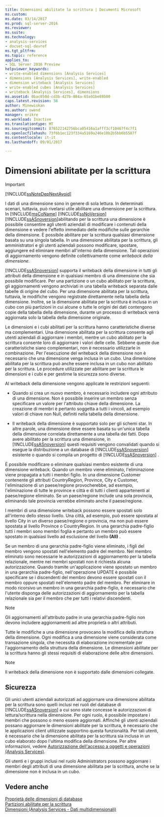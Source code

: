 ```yaml
---
title: Dimensioni abilitate la scrittura | Documenti Microsoft
ms.custom: 
ms.date: 03/14/2017
ms.prod: sql-server-2016
ms.reviewer: 
ms.suite: 
ms.technology:
- analysis-services
- docset-sql-devref
ms.tgt_pltfrm: 
ms.topic: reference
applies_to:
- SQL Server 2016 Preview
helpviewer_keywords:
- write-enabled dimensions [Analysis Services]
- dimensions [Analysis Services], write-enabled
- dimension writeback [Analysis Services]
- write-enabled cubes [Analysis Services]
- writeback [Analysis Services], dimensions
ms.assetid: 0bac050d-cd3b-427b-884a-65a91be89500
caps.latest.revision: 38
author: Minewiskan
ms.author: owend
manager: erikre
ms.workload: Inactive
ms.translationtype: MT
ms.sourcegitcommit: 876522142756bca05416a1afff3cf10467f4c7f1
ms.openlocfilehash: 73f6b1ec123f334a5169a246e10b2b5bb6b5587f
ms.contentlocale: it-it
ms.lasthandoff: 09/01/2017

---
```

# <a name="write-enabled-dimensions"></a>Dimensioni abilitate per la scrittura
    
> [!IMPORTANT]  
>  [!INCLUDE[ssNoteDepNextAvoid](../../includes/ssnotedepnextavoid-md.md)]  
  
 I dati di una dimensione sono in genere di sola lettura. In determinati scenari, tuttavia, può rivelarsi utile abilitare una dimensione per la scrittura. In [!INCLUDE[msCoName](../../includes/msconame-md.md)] [!INCLUDE[ssNoVersion](../../includes/ssnoversion-md.md)] [!INCLUDE[ssASnoversion](../../includes/ssasnoversion-md.md)]abilitando per la scrittura una dimensione è possibile consentire agli utenti aziendali di modificare i contenuti della dimensione e vedere l'effetto immediato delle modifiche sulle gerarchie della dimensione. È possibile abilitare per la scrittura qualsiasi dimensione basata su una singola tabella. In una dimensione abilitata per la scrittura, gli amministratori e gli utenti aziendali possono modificare, spostare, aggiungere ed eliminare membri all'interno della dimensione. Tali operazioni di aggiornamento vengono definite collettivamente come *writeback della dimensione*.  
  
 [!INCLUDE[ssASnoversion](../../includes/ssasnoversion-md.md)] supporta il writeback della dimensione in tutti gli attributi della dimensione e in qualsiasi membro di una dimensione che sia possibile modificare. Per una partizione o un cubo abilitato per la scrittura, gli aggiornamenti vengono archiviati in una tabella writeback separata dalle tabelle di origine del cubo. Per una dimensione abilitata per la scrittura, tuttavia, le modifiche vengono registrate direttamente nella tabella della dimensione. Inoltre, se la dimensione abilitata per la scrittura è inclusa in un cubo con più partizioni in cui alcune o tutte le origini dei dati contengono copie della tabella della dimensione, durante un processo di writeback verrà aggiornata solo la tabella della dimensione originale.  
  
 Le dimensioni e i cubi abilitati per la scrittura hanno caratteristiche diverse ma complementari. Una dimensione abilitata per la scrittura consente agli utenti aziendali di aggiornare i membri, mentre un cubo abilitato per la scrittura consente loro di aggiornare i valori delle celle. Sebbene queste due caratteristiche siano complementari, non è necessario utilizzarle in combinazione. Per l'esecuzione del writeback della dimensione non è necessario che una dimensione venga inclusa in un cubo. Una dimensione abilitata per la scrittura può anche essere inclusa in un cubo non abilitato per la scrittura. Le procedure utilizzate per abilitare per la scrittura le dimensioni e i cubi e per gestirne la sicurezza sono diverse.  
  
 Al writeback della dimensione vengono applicate le restrizioni seguenti:  
  
-   Quando si crea un nuovo membro, è necessario includere ogni attributo di una dimensione. Non è possibile inserire un membro senza specificare un valore per l'attributo chiave della dimensione. La creazione di membri è pertanto soggetta a tutti i vincoli, ad esempio valori di chiave non Null, definiti nella tabella della dimensione.  
  
-   Il writeback della dimensione è supportato solo per gli schemi star. In altre parole, una dimensione deve essere basata su un'unica tabella della dimensione correlata direttamente a una tabella dei fatti. Dopo avere abilitato per la scrittura una dimensione, in [!INCLUDE[ssASnoversion](../../includes/ssasnoversion-md.md)] questi requisiti vengono convalidati quando si esegue la distribuzione a un database di [!INCLUDE[ssASnoversion](../../includes/ssasnoversion-md.md)] esistente o quando si compila un progetto di [!INCLUDE[ssASnoversion](../../includes/ssasnoversion-md.md)] .  
  
 È possibile modificare o eliminare qualsiasi membro esistente di una dimensione writeback. Quando un membro viene eliminato, l'eliminazione viene propagata a tutti i membri figlio. In una dimensione Customer contenente gli attributi CountryRegion, Province, City e Customer, l'eliminazione di un paese/regione provocherebbe, ad esempio, l'eliminazione di tutte le province e città e di tutti i clienti appartenenti al paese/regione eliminato. Se un paese/regione include una sola provincia, eliminando tale provincia verrebbe eliminato anche il paese/regione.  
  
 I membri di una dimensione writeback possono essere spostati solo all'interno dello stesso livello. Una città, ad esempio, può essere spostata al livello City in un diverso paese/regione o provincia, ma non può essere spostata al livello Province o CountryRegion. In una gerarchia padre-figlio tutti i membri sono membri foglia e pertanto un membro può essere spostato in qualsiasi livello ad esclusione del livello **(All)** .  
  
 Se un membro di una gerarchia padre-figlio viene eliminato, i figli del membro vengono spostati nell'elemento padre del membro. Nel membro eliminato sono necessarie le autorizzazioni di aggiornamento per la tabella relazionale, mentre nei membri spostati non è richiesta alcuna autorizzazione. Quando tramite un'applicazione viene spostato un membro in una gerarchia padre-figlio, nell'operazione UPDATE è possibile specificare se i discendenti del membro devono essere spostati con il membro oppure spostati nell'elemento padre del membro. Per eliminare in modo ricorsivo un membro in una gerarchia padre-figlio, è necessario che l'utente disponga delle autorizzazioni di aggiornamento per la tabella relazionale sia per il membro che per tutti i relativi discendenti.  
  
> [!NOTE]  
>  Gli aggiornamenti all'attributo padre in una gerarchia padre-figlio non devono includere aggiornamenti ad altre proprietà o altri attributi.  
  
 Tutte le modifiche a una dimensione provocano la modifica della struttura della dimensione. Ogni modifica a una dimensione viene considerata come transazione singola, che necessita di elaborazione incrementale per l'aggiornamento della struttura della dimensione. Le dimensioni abilitate per la scrittura hanno gli stessi requisiti di elaborazione delle altre dimensioni.  
  
> [!NOTE]  
>  Il writeback della dimensione non è supportato dalle dimensioni collegate.  
  
## <a name="security"></a>Sicurezza  
 Gli unici utenti aziendali autorizzati ad aggiornare una dimensione abilitata per la scrittura sono quelli inclusi nei ruoli del database di [!INCLUDE[ssASnoversion](../../includes/ssasnoversion-md.md)] a cui sono state concesse le autorizzazioni di lettura/scrittura nella dimensione. Per ogni ruolo, è possibile impostare i membri che possono o meno essere aggiornati. Affinché gli utenti aziendali possano aggiornare le dimensioni abilitate per la scrittura, è necessario che le applicazioni client utilizzate supportino questa funzionalità. Per tali utenti, è necessario che la dimensione abilitata per la scrittura sia inclusa in un cubo elaborato dopo l'ultima modifica della dimensione. Per altre informazioni, vedere [Autorizzazione dell'accesso a oggetti e operazioni &#40;Analysis Services&#41;](../../analysis-services/multidimensional-models/authorizing-access-to-objects-and-operations-analysis-services.md).  
  
 Gli utenti e i gruppi inclusi nel ruolo Administrators possono aggiornare i membri degli attributi di una dimensione abilitata per la scrittura, anche se la dimensione non è inclusa in un cubo.  
  
## <a name="see-also"></a>Vedere anche  
 [Proprietà delle dimensioni di database](../../analysis-services/multidimensional-models-olap-logical-dimension-objects/database-dimension-properties.md)   
 [Partizioni abilitate per la scrittura](../../analysis-services/multidimensional-models-olap-logical-cube-objects/partitions-write-enabled-partitions.md)   
 [Dimensioni &#40;Analysis Services - Dati multidimensionali&#41;](../../analysis-services/multidimensional-models-olap-logical-dimension-objects/dimensions-analysis-services-multidimensional-data.md)  
  
  

